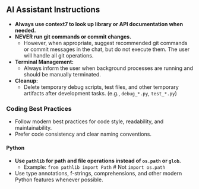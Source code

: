 ## AI Assistant Instructions

- **Always use context7 to look up library or API documentation when needed.**
- **NEVER run git commands or commit changes.**
  - However, when appropriate, suggest recommended git commands or commit messages in the chat, but do not execute them. The user will handle all git operations.
- **Terminal Management:**
  - Always inform the user when background processes are running and should be manually terminated.
- **Cleanup:**
  - Delete temporary debug scripts, test files, and other temporary artifacts after development tasks. (e.g., `debug_*.py`, `test_*.py`)

### Coding Best Practices
- Follow modern best practices for code style, readability, and maintainability.
- Prefer code consistency and clear naming conventions.

#### Python
- **Use `pathlib` for path and file operations instead of `os.path` or `glob`.**
  - Example: `from pathlib import Path`  # Not `import os.path`
- Use type annotations, f-strings, comprehensions, and other modern Python features whenever possible.
